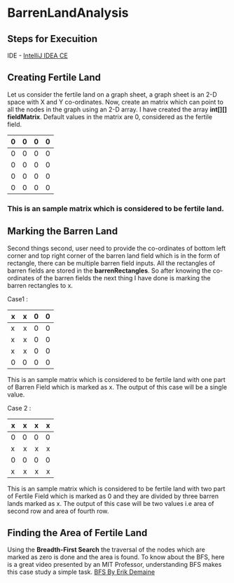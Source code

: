 # BarrenLandAnalysis

## Steps for Execuition
IDE - [IntelliJ IDEA CE](https://www.jetbrains.com/idea/download/#section=mac)


## Creating Fertile Land
Let us consider the fertile land on a graph sheet, a graph sheet is an 2-D space with X and Y co-ordinates. Now, create an matrix which can point to all the nodes in the graph using an 2-D array. I have created the array **int[][] fieldMatrix**.
Default values in the matrix are 0, considered as the fertile field.

|0|0|0|0|
|-------------|-------------:| -----:|-----:|
|0|0|0|0|
|0|0|0|0|
|0|0|0|0|
|0|0|0|0|
### This is an sample matrix which is considered to be fertile land.

## Marking the Barren Land
Second things second, user need to provide the co-ordinates of bottom left corner and top right corner of the barren land field which is in the form of rectangle, there can be multiple barren field inputs. All the rectangles of barren fields are stored in the **barrenRectangles**. So after knowing the co-ordinates of the barren fields the next thing I have done is marking the barren rectangles to x.

Case1 :

|x|x|0|0|
|-------------|-------------:| -----:|-----:|
|x|x|0|0|
|x|x|0|0|
|x|x|0|0|
|0|0|0|0|

This is an sample matrix which is considered to be fertile land with one part of Barren Field which is marked as x.
The output of this case will be a single value.

Case 2 :

|x|x|x|x|
|-------------|-------------:| -----:|-----:|
|0|0|0|0|
|x|x|x|x|
|0|0|0|0|
|x|x|x|x|

This is an sample matrix which is considered to be fertile land with two part of Fertile Field which is marked as 0 and they are divided by three barren lands marked as x.
The output of this case will be two values i.e area of second row and area of fourth row.

## Finding the Area of Fertile Land
Using the **Breadth-First Search** the traversal of the nodes which are marked as zero is done and the area is found.
To know about the BFS, here is a great video presented by an MIT Professor, understanding BFS makes this case study a simple task.
[BFS By Erik Demaine](https://www.youtube.com/watch?v=s-CYnVz-uh4)

